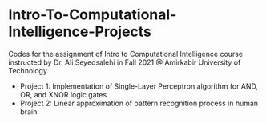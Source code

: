 # Intro-To-Computational-Intelligence-Projects

Codes for the assignment of Intro to Computational Intelligence course instructed by Dr. Ali Seyedsalehi in Fall 2021 @ Amirkabir University of Technology

- Project 1: Implementation of Single-Layer Perceptron algorithm for AND, OR, and XNOR logic gates
- Project 2: Linear approximation of pattern recognition process in human brain